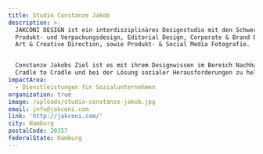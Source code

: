 ```yaml
---
title: Studio Constanze Jakob
description: >-
  JAKCONI DESIGN ist ein interdisziplinäres Designstudio mit den Schwerpunkten
  Produkt- und Verpackungsdesign, Editorial Design, Corporate & Brand Design,
  Art & Creative Direction, sowie Produkt- & Social Media Fotografie. 


  Constanze Jakobs Ziel ist es mit ihrem Designwissen im Bereich Nachhaltigkeit,
  Cradle to Cradle und bei der Lösung sozialer Herausforderungen zu helfen.
impactArea:
  - Dienstleistungen für Sozialunternehmen
organization: true
image: /uploads/studio-constanze-jakob.jpg
email: info@jakconi.com
link: 'http://jakconi.com/'
city: Hamburg
postalCode: 20357
federalState: Hamburg
---
```


